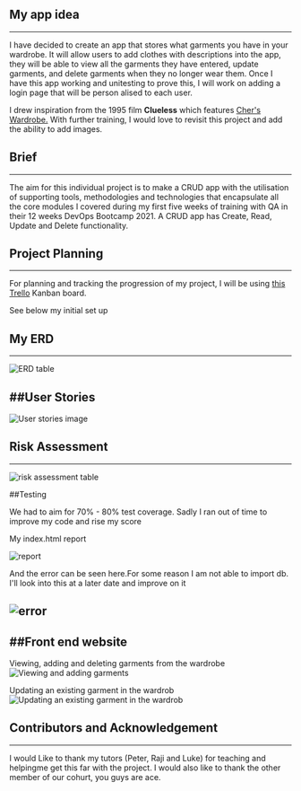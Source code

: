 ## My app idea
---
I have decided to create an app that stores what garments you have in your wardrobe. It will allow users to add clothes with descriptions into the app, they will be able to view all the garments they have entered, update garments, and delete garments when they no longer wear them. Once I have this app working and unitesting to prove this, I will work on adding a login page that will be person
alised to each user.

I drew inspiration from the 1995 film **Clueless** which features [Cher's Wardrobe.](https://www.youtube.com/watch?v=XNDubWJU0aU) With further training, I would love to revisit this project and add the ability to add images.

## Brief
---
The aim for this individual project is to make a CRUD app with the utilisation of supporting tools, methodologies and technologies that encapsulate all the core modules I covered during my first five weeks of training with QA in their 12 weeks DevOps Bootcamp 2021. A CRUD app has Create, Read, Update and Delete functionality.

## Project Planning
---
For planning and tracking the progression of my project, I will be using [this Trello](https://trello.com/b/sTnvvxw5/wardrobe-app) Kanban board.

See below my initial set up

## My ERD
---
![ERD table](https://trello-attachments.s3.amazonaws.com/6013fc94dfb0574493f1f044/601401ee353d0f1029bf7df7/fb86e741a8855122cbd87ebce4e9487b/Wardrobe_ERD_(1).jpeg)

##User Stories
---
![User stories image](https://trello-attachments.s3.amazonaws.com/6013fc94dfb0574493f1f044/601aa7b417bbc13625bd9361/c96cc3b0e2aed286020348ec06bae36a/Wardrobe_ERD_(1).jpeg)

## Risk Assessment
---
![risk assessment table](https://trello-attachments.s3.amazonaws.com/6013fc94dfb0574493f1f044/601aa898bd0f887e08fc8c5d/ca742fa2a585da029de1157d22adfcc2/risk.jpeg)

##Testing

We had to aim for 70% - 80% test coverage. Sadly I ran out of time to improve my code and rise my score

My index.html report

![report](https://trello-attachments.s3.amazonaws.com/6013fc94dfb0574493f1f044/601aa7e6f564cc8ea3b9cdec/62e822edd948f809a4a4222db559818e/coverage_report_28_.png)

And the error can be seen here.For some reason I am not able to import db. I'll look into this at a later date and improve on it

![error](https://trello-attachments.s3.amazonaws.com/6013fc94dfb0574493f1f044/601aa7e6f564cc8ea3b9cdec/18faaaae8d0aeedb10435b2f4b1bea5f/Testing_errors.png)
---
##Front end website
---
Viewing, adding and deleting garments from the wardrobe
![Viewing and adding garments](https://trello-attachments.s3.amazonaws.com/6013fc94dfb0574493f1f044/601d7f0f68e42581803dff1a/9c59d237b8b5f4508a66af8c2241b987/CreateReadDelete.png)

Updating an existing garment in the wardrob
![Updating an existing garment in the wardrob](https://trello-attachments.s3.amazonaws.com/6013fc94dfb0574493f1f044/601d7f0f68e42581803dff1a/41ff6f74b92bcb8deb3f8be985f4c5ac/Edit.png)

## Contributors and Acknowledgement
---
I would Like to thank my tutors (Peter, Raji and Luke) for teaching and helpingme get this far with the project. I would also like to thank the other member of our cohurt, you guys are ace.
